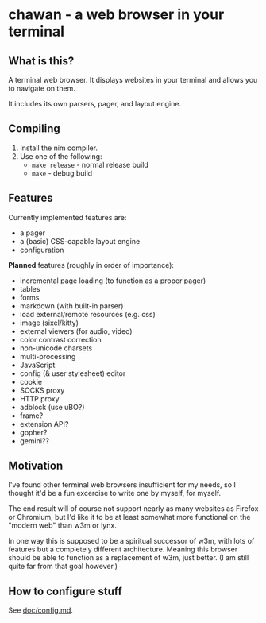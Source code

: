 # chawan - a web browser in your terminal

## What is this?

A terminal web browser. It displays websites in your terminal and allows you to
navigate on them.

It includes its own parsers, pager, and layout engine.

## Compiling

1. Install the nim compiler.
2. Use one of the following:
	- `make release` - normal release build
	- `make` - debug build

## Features

Currently implemented features are:

* a pager
* a (basic) CSS-capable layout engine
* configuration

**Planned** features (roughly in order of importance):

* incremental page loading (to function as a proper pager)
* tables
* forms
* markdown (with built-in parser)
* load external/remote resources (e.g. css)
* image (sixel/kitty)
* external viewers (for audio, video)
* color contrast correction
* non-unicode charsets
* multi-processing
* JavaScript
* config (& user stylesheet) editor
* cookie
* SOCKS proxy
* HTTP proxy
* adblock (use uBO?)
* frame?
* extension API?
* gopher?
* gemini??

## Motivation

I've found other terminal web browsers insufficient for my needs, so I thought
it'd be a fun excercise to write one by myself, for myself.

The end result will of course not support nearly as many websites as Firefox or
Chromium, but I'd like it to be at least somewhat more functional on the
"modern web" than w3m or lynx.

In one way this is supposed to be a spiritual successor of w3m, with lots of
features but a completely different architecture. Meaning this browser should
be able to function as a replacement of w3m, just better. (I am still quite far
from that goal however.)

## How to configure stuff

See [doc/config.md](doc/config.md).
